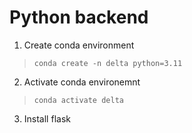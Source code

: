 # Python backend

1. Create conda environment
> `conda create -n delta python=3.11`
2. Activate conda environemnt
> `conda activate delta`
3. Install flask

